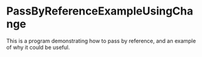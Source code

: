 # PassByReferenceExampleUsingChange
This is a program demonstrating how to pass by reference, and an example of why it could be useful. 
